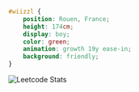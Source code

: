 ```css
#wiizzl {
    position: Rouen, France;
    height: 174cm;
    display: boy;
    color: green;
    animation: growth 19y ease-in;
    background: friendly;
}
```

![Leetcode Stats](https://leetcard.jacoblin.cool/wiizz?ext=activity&theme=nord)
